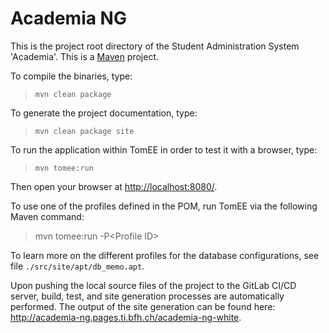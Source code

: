 # Academia NG

This is the project root directory of the Student Administration System 'Academia'.
This is a [Maven](http://www.maven.org) project.


To compile the binaries, type:

>
> `mvn clean package`
>

To generate the project documentation, type:

>
> `mvn clean package site`
>

To run the application within TomEE in order to test it with
a browser, type:

>
> `mvn tomee:run`
>

Then open your browser at <http://localhost:8080/>.

To use one of the profiles defined in the POM, run TomEE via the following Maven command:

>
> mvn tomee:run -P\<Profile ID\>
>

To learn more on the different profiles for the database configurations, see file `./src/site/apt/db_memo.apt`.

Upon pushing the local source files of the project to the GitLab CI/CD server,
build, test, and site generation processes are automatically performed. The
output of the site generation can be found here:
<http://academia-ng.pages.ti.bfh.ch/academia-ng-white>.
